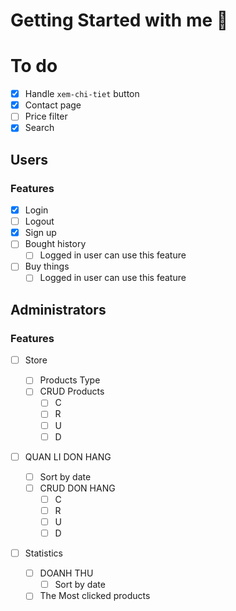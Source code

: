 # Getting Started with me 👣

# To do

- [X] Handle `xem-chi-tiet` button
- [X] Contact page
- [ ] Price filter
- [X] Search

## Users

### Features

- [x] Login
- [ ] Logout
- [x] Sign up
- [ ] Bought history
  - [ ] Logged in user can use this feature
- [ ] Buy things
  - [ ] Logged in user can use this feature

## Administrators

### Features

- [ ] Store
  - [ ] Products Type
  - [ ] CRUD Products
    - [ ] C
    - [ ] R
    - [ ] U
    - [ ] D
- [ ] QUAN LI DON HANG

  - [ ] Sort by date
  - [ ] CRUD DON HANG
    - [ ] C
    - [ ] R
    - [ ] U
    - [ ] D

- [ ] Statistics
  - [ ] DOANH THU
    - [ ] Sort by date
  - [ ] The Most clicked products
